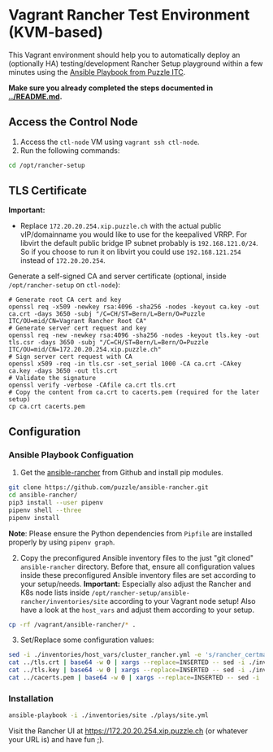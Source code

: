 # Vagrant Rancher Test Environment (KVM-based)
This Vagrant environment should help you to automatically deploy an (optionally HA) testing/development Rancher Setup playground within a few minutes using the [Ansible Playbook from Puzzle ITC](https://github.com/puzzle/ansible-rancher).

**Make sure you already completed the steps documented in [../README.md](../README.md).**

## Access the Control Node
1. Access the `ctl-node` VM using `vagrant ssh ctl-node`.
2. Run the following commands:
```bash
cd /opt/rancher-setup
```

## TLS Certificate

**Important:** 
- Replace `172.20.20.254.xip.puzzle.ch` with the actual public vIP/domainname you would like to use for the keepalived VRRP. For libvirt the default public bridge IP subnet probably is `192.168.121.0/24`. So if you choose to run it on libvirt you could use `192.168.121.254` instead of `172.20.20.254`.

Generate a self-signed CA and server certificate (optional, inside `/opt/rancher-setup` on `ctl-node`):
```
# Generate root CA cert and key
openssl req -x509 -newkey rsa:4096 -sha256 -nodes -keyout ca.key -out ca.crt -days 3650 -subj "/C=CH/ST=Bern/L=Bern/O=Puzzle ITC/OU=mid/CN=Vagrant Rancher Root CA"
# Generate server cert request and key
openssl req -new -newkey rsa:4096 -sha256 -nodes -keyout tls.key -out tls.csr -days 3650 -subj "/C=CH/ST=Bern/L=Bern/O=Puzzle ITC/OU=mid/CN=172.20.20.254.xip.puzzle.ch"
# Sign server cert request with CA
openssl x509 -req -in tls.csr -set_serial 1000 -CA ca.crt -CAkey ca.key -days 3650 -out tls.crt
# Validate the signature
openssl verify -verbose -CAfile ca.crt tls.crt
# Copy the content from ca.crt to cacerts.pem (required for the later setup)
cp ca.crt cacerts.pem
```

## Configuration

### Ansible Playbook Configuation
1. Get the [ansible-rancher](https://github.com/puzzle/ansible-rancher) from Github and install pip modules.
```bash
git clone https://github.com/puzzle/ansible-rancher.git
cd ansible-rancher/
pip3 install --user pipenv
pipenv shell --three
pipenv install
```
**Note**: Please ensure the Python dependencies from `Pipfile` are installed properly by using `pipenv graph`.

2. Copy the preconfigured Ansible inventory files to the just "git cloned" `ansible-rancher` directory. Before that, ensure all configuration values inside these preconfigured Ansible inventory files are set according to your setup/needs.
**Important:** Especially also adjust the Rancher and K8s node lists inside `/opt/rancher-setup/ansible-rancher/inventories/site` according to your Vagrant node setup! Also have a look at the `host_vars` and adjust them according to your setup.
```bash
cp -rf /vagrant/ansible-rancher/* .
```

3. Set/Replace some configuration values:
```bash
sed -i ./inventories/host_vars/cluster_rancher.yml -e 's/rancher_certmanager_enabled.*/rancher_certmanager_enabled: false/g'
cat ../tls.crt | base64 -w 0 | xargs --replace=INSERTED -- sed -i ./inventories/host_vars/cluster_rancher.yml -e 's/rancher_tls_crt.*/rancher_tls_crt: "INSERTED"/g'
cat ../tls.key | base64 -w 0 | xargs --replace=INSERTED -- sed -i ./inventories/host_vars/cluster_rancher.yml -e 's/rancher_tls_key.*/rancher_tls_key: "INSERTED"/g'
cat ../cacerts.pem | base64 -w 0 | xargs --replace=INSERTED -- sed -i ./inventories/host_vars/cluster_rancher.yml -e 's/rancher_tls_cacerts.*/rancher_tls_cacerts: "INSERTED"/g'
```

### Installation
```bash
ansible-playbook -i ./inventories/site ./plays/site.yml
```

Visit the Rancher UI at https://172.20.20.254.xip.puzzle.ch (or whatever your URL is) and have fun ;).